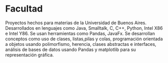 # Facultad
Proyectos hechos para materias de la Universidad de Buenos Aires. Desarrollados en lenguajes como Java, Smalltalk, C, C++, Python, Intel X86 e Intel Y86. Se usan herramientas como Pandas, JavaFx. Se desarrollan conceptos como uso de clases, listas,pilas y colas, programación orientada a objetos usando polimorfismo, herencia, clases abstractas e interfaces, análisis de bases de datos usando Pandas y matplotlib para su representación gráfica.
